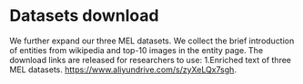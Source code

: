 # Datasets download
We further expand our three MEL datasets. We collect the brief introduction of entities from wikipedia and top-10 images in the entity page.
The download links are released for researchers to use:
    1.Enriched text of three MEL datasets. https://www.aliyundrive.com/s/zyXeLQx7sgh.
